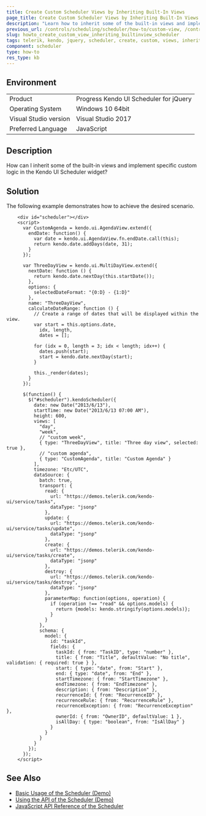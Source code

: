 ```yaml
---
title: Create Custom Scheduler Views by Inheriting Built-In Views
page_title: Create Custom Scheduler Views by Inheriting Built-In Views 
description: "Learn how to inherit some of the built-in views and implement specific custom logic in a Kendo UI for jQuery Scheduler widget."
previous_url: /controls/scheduling/scheduler/how-to/custom-view, /controls/scheduling/scheduler/how-to/custom-views/custom-view
slug: howto_create_custom_view_inheriting_builtinview_scheduler
tags: telerik, kendo, jquery, scheduler, create, custom, views, inheriting, builtin 
component: scheduler
type: how-to
res_type: kb
---
```


## Environment

<table>
 <tr>
  <td>Product</td>
  <td>Progress Kendo UI Scheduler for jQuery</td>
 </tr>
 <tr>
  <td>Operating System</td>
  <td>Windows 10 64bit</td>
 </tr>
 <tr>
  <td>Visual Studio version</td>
  <td>Visual Studio 2017</td>
 </tr>
 <tr>
  <td>Preferred Language</td>
  <td>JavaScript</td>
 </tr>
</table>

## Description

How can I inherit some of the built-in views and implement specific custom logic in the Kendo UI Scheduler widget?

## Solution

The following example demonstrates how to achieve the desired scenario.

```dojo
    <div id="scheduler"></div>
    <script>
      var CustomAgenda = kendo.ui.AgendaView.extend({
        endDate: function() {
          var date = kendo.ui.AgendaView.fn.endDate.call(this);
          return kendo.date.addDays(date, 31);
        }
      });

      var ThreeDayView = kendo.ui.MultiDayView.extend({
        nextDate: function () {
          return kendo.date.nextDay(this.startDate());
        },
        options: {
          selectedDateFormat: "{0:D} - {1:D}"
        },
        name: "ThreeDayView",
        calculateDateRange: function () {
          // Create a range of dates that will be displayed within the view.
          var start = this.options.date,
            idx, length,
            dates = [];

          for (idx = 0, length = 3; idx < length; idx++) {
            dates.push(start);
            start = kendo.date.nextDay(start);
          }

          this._render(dates);
        }
      });

      $(function() {
        $("#scheduler").kendoScheduler({
          date: new Date("2013/6/13"),
          startTime: new Date("2013/6/13 07:00 AM"),
          height: 600,
          views: [
            "day",
            "week",
            // "custom week",
            { type: "ThreeDayView", title: "Three day view", selected: true },
            // "custom agenda",
            { type: "CustomAgenda", title: "Custom Agenda" }
          ],
          timezone: "Etc/UTC",
          dataSource: {
            batch: true,
            transport: {
              read: {
                url: "https://demos.telerik.com/kendo-ui/service/tasks",
                dataType: "jsonp"
              },
              update: {
                url: "https://demos.telerik.com/kendo-ui/service/tasks/update",
                dataType: "jsonp"
              },
              create: {
                url: "https://demos.telerik.com/kendo-ui/service/tasks/create",
                dataType: "jsonp"
              },
              destroy: {
                url: "https://demos.telerik.com/kendo-ui/service/tasks/destroy",
                dataType: "jsonp"
              },
              parameterMap: function(options, operation) {
                if (operation !== "read" && options.models) {
                  return {models: kendo.stringify(options.models)};
                }
              }
            },
            schema: {
              model: {
                id: "taskId",
                fields: {
                  taskId: { from: "TaskID", type: "number" },
                  title: { from: "Title", defaultValue: "No title", validation: { required: true } },
                  start: { type: "date", from: "Start" },
                  end: { type: "date", from: "End" },
                  startTimezone: { from: "StartTimezone" },
                  endTimezone: { from: "EndTimezone" },
                  description: { from: "Description" },
                  recurrenceId: { from: "RecurrenceID" },
                  recurrenceRule: { from: "RecurrenceRule" },
                  recurrenceException: { from: "RecurrenceException" },
                  ownerId: { from: "OwnerID", defaultValue: 1 },
                  isAllDay: { type: "boolean", from: "IsAllDay" }
                }
              }
            }
          }
        });
      });
    </script>
```

## See Also

* [Basic Usage of the Scheduler (Demo)](https://demos.telerik.com/kendo-ui/scheduler/index)
* [Using the API of the Scheduler (Demo)](https://demos.telerik.com/kendo-ui/scheduler/api)
* [JavaScript API Reference of the Scheduler](/api/javascript/ui/scheduler)
